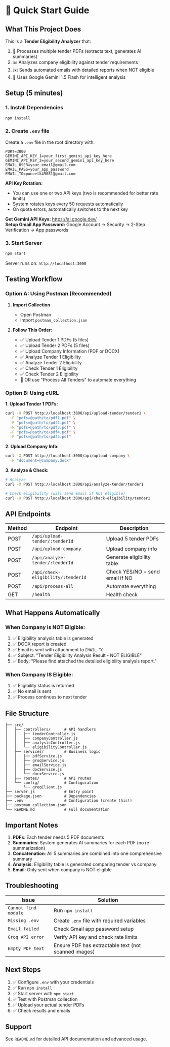 # 🚀 Quick Start Guide

## What This Project Does

This is a **Tender Eligibility Analyzer** that:
1. 📄 Processes multiple tender PDFs (extracts text, generates AI summaries)
2. 📊 Analyzes company eligibility against tender requirements
3. ✉️ Sends automated emails with detailed reports when NOT eligible
4. 🤖 Uses Google Gemini 1.5 Flash for intelligent analysis

## Setup (5 minutes)

### 1. Install Dependencies
```bash
npm install
```

### 2. Create `.env` file
Create a `.env` file in the root directory with:
```
PORT=3000
GEMINI_API_KEY_1=your_first_gemini_api_key_here
GEMINI_API_KEY_2=your_second_gemini_api_key_here
EMAIL_USER=your_email@gmail.com
EMAIL_PASS=your_app_password
EMAIL_TO=puneetk49081@gmail.com
```

**API Key Rotation:**
- You can use one or two API keys (two is recommended for better rate limits)
- System rotates keys every 50 requests automatically
- On quota errors, automatically switches to the next key

**Get Gemini API Keys:** https://ai.google.dev/  
**Setup Gmail App Password:** Google Account → Security → 2-Step Verification → App passwords

### 3. Start Server
```bash
npm start
```

Server runs on: `http://localhost:3000`

## Testing Workflow

### Option A: Using Postman (Recommended)

1. **Import Collection**
   - Open Postman
   - Import `postman_collection.json`
   
2. **Follow This Order:**
   - ✅ Upload Tender 1 PDFs (5 files)
   - ✅ Upload Tender 2 PDFs (5 files)
   - ✅ Upload Company Information (PDF or DOCX)
   - ✅ Analyze Tender 1 Eligibility
   - ✅ Analyze Tender 2 Eligibility
   - ✅ Check Tender 1 Eligibility
   - ✅ Check Tender 2 Eligibility
   - 🎯 OR use "Process All Tenders" to automate everything

### Option B: Using cURL

**1. Upload Tender 1 PDFs:**
```bash
curl -X POST http://localhost:3000/api/upload-tender/tender1 \
  -F "pdfs=@path/to/pdf1.pdf" \
  -F "pdfs=@path/to/pdf2.pdf" \
  -F "pdfs=@path/to/pdf3.pdf" \
  -F "pdfs=@path/to/pdf4.pdf" \
  -F "pdfs=@path/to/pdf5.pdf"
```

**2. Upload Company Info:**
```bash
curl -X POST http://localhost:3000/api/upload-company \
  -F "document=@company.docx"
```

**3. Analyze & Check:**
```bash
# Analyze
curl -X POST http://localhost:3000/api/analyze-tender/tender1

# Check eligibility (will send email if NOT eligible)
curl -X POST http://localhost:3000/api/check-eligibility/tender1
```

## API Endpoints

| Method | Endpoint | Description |
|--------|----------|-------------|
| POST | `/api/upload-tender/:tenderId` | Upload 5 tender PDFs |
| POST | `/api/upload-company` | Upload company info |
| POST | `/api/analyze-tender/:tenderId` | Generate eligibility table |
| POST | `/api/check-eligibility/:tenderId` | Check YES/NO + send email if NO |
| POST | `/api/process-all` | Automate everything |
| GET | `/health` | Health check |

## What Happens Automatically

### When Company is NOT Eligible:
1. ✅ Eligibility analysis table is generated
2. ✅ DOCX report is created
3. ✅ Email is sent with attachment to `EMAIL_TO`
4. ✅ Subject: "Tender Eligibility Analysis Result - NOT ELIGIBLE"
5. ✅ Body: "Please find attached the detailed eligibility analysis report."

### When Company IS Eligible:
1. ✅ Eligibility status is returned
2. ✅ No email is sent
3. ✅ Process continues to next tender

## File Structure

```
├── src/
│   ├── controllers/      # API handlers
│   │   ├── tenderController.js
│   │   ├── companyController.js
│   │   ├── analysisController.js
│   │   └── eligibilityController.js
│   ├── services/         # Business logic
│   │   ├── pdfService.js
│   │   ├── groqService.js
│   │   ├── emailService.js
│   │   ├── docService.js
│   │   └── docxService.js
│   ├── routes/           # API routes
│   └── config/           # Configuration
│       └── groqClient.js
├── server.js             # Entry point
├── package.json          # Dependencies
├── .env                  # Configuration (create this!)
├── postman_collection.json
└── README.md             # Full documentation
```

## Important Notes

1. **PDFs**: Each tender needs 5 PDF documents
2. **Summaries**: System generates AI summaries for each PDF (no re-summarization)
3. **Concatenation**: All 5 summaries are combined into one comprehensive summary
4. **Analysis**: Eligibility table is generated comparing tender vs company
5. **Email**: Only sent when company is NOT eligible

## Troubleshooting

| Issue | Solution |
|-------|----------|
| `Cannot find module` | Run `npm install` |
| `Missing .env` | Create `.env` file with required variables |
| `Email failed` | Check Gmail app password setup |
| `Groq API error` | Verify API key and check rate limits |
| `Empty PDF text` | Ensure PDF has extractable text (not scanned images) |

## Next Steps

1. ✅ Configure `.env` with your credentials
2. ✅ Run `npm install`
3. ✅ Start server with `npm start`
4. ✅ Test with Postman collection
5. ✅ Upload your actual tender PDFs
6. ✅ Check results and emails

## Support

See `README.md` for detailed API documentation and advanced usage.

